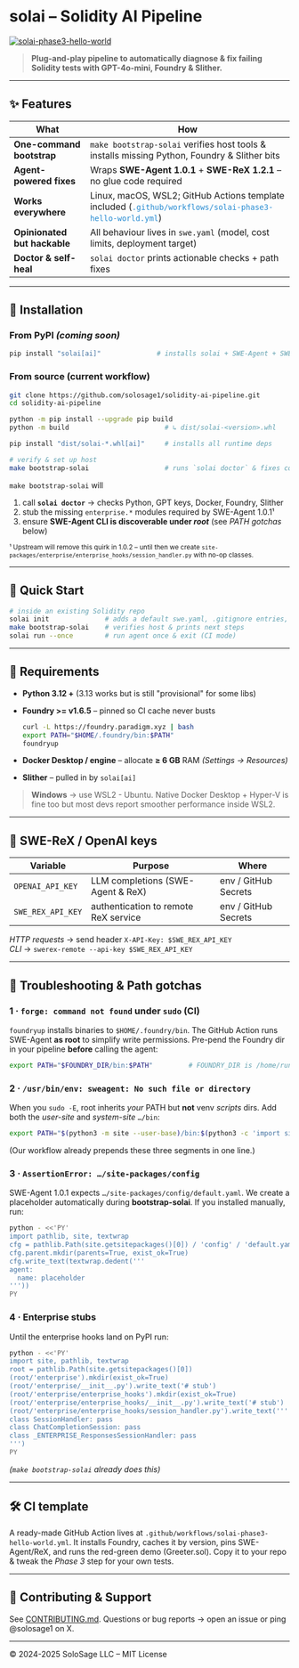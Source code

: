 # solai – Solidity AI Pipeline

[![solai-phase3-hello-world](https://github.com/rbgross/solidity-ai-pipeline/actions/workflows/solai.yml/badge.svg)](https://github.com/rbgross/solidity-ai-pipeline/actions/workflows/solai.yml)

> **Plug-and-play pipeline to automatically diagnose & fix failing Solidity tests with GPT-4o-mini, Foundry & Slither.**

---

## ✨ Features

| What | How |
|------|-----|
| **One-command bootstrap** | `make bootstrap-solai` verifies host tools & installs missing Python, Foundry & Slither bits |
| **Agent-powered fixes** | Wraps **SWE-Agent 1.0.1** + **SWE-ReX 1.2.1** – no glue code required |
| **Works everywhere** | Linux, macOS, WSL2; GitHub Actions template included (<span style="color:#268bd2">`.github/workflows/solai-phase3-hello-world.yml`</span>) |
| **Opinionated but hackable** | All behaviour lives in `swe.yaml` (model, cost limits, deployment target) |
| **Doctor & self-heal** | `solai doctor` prints actionable checks + path fixes |

---

## 🔧 Installation

### From PyPI *(coming soon)*

```bash
pip install "solai[ai]"              # installs solai + SWE-Agent + SWE-ReX + Slither
```

### From source (current workflow)

```bash
git clone https://github.com/solosage1/solidity-ai-pipeline.git
cd solidity-ai-pipeline

python -m pip install --upgrade pip build
python -m build                        # ↳ dist/solai-<version>.whl

pip install "dist/solai-*.whl[ai]"     # installs all runtime deps

# verify & set up host
make bootstrap-solai                   # runs `solai doctor` & fixes common issues
```

`make bootstrap-solai` will

1. call **`solai doctor`** → checks Python, GPT keys, Docker, Foundry, Slither
2. stub the missing `enterprise.*` modules required by SWE-Agent 1.0.1¹
3. ensure **SWE-Agent CLI is discoverable under *root*** (see *PATH gotchas* below)

<sub>¹ Upstream will remove this quirk in 1.0.2 – until then we create
`site-packages/enterprise/enterprise_hooks/session_handler.py` with no-op
classes.</sub>

---

## 🏃 Quick Start

```bash
# inside an existing Solidity repo
solai init              # adds a default swe.yaml, .gitignore entries, etc.
make bootstrap-solai    # verifies host & prints next steps
solai run --once        # run agent once & exit (CI mode)
```

---

## 📜 Requirements

* **Python 3.12 +** (3.13 works but is still "provisional" for some libs)
* **Foundry >= v1.6.5** – pinned so CI cache never busts

  ```bash
  curl -L https://foundry.paradigm.xyz | bash
  export PATH="$HOME/.foundry/bin:$PATH"
  foundryup
  ```

* **Docker Desktop / engine** – allocate **≥ 6 GB** RAM *(Settings → Resources)*
* **Slither** – pulled in by `solai[ai]`

> **Windows** → use WSL2 - Ubuntu. Native Docker Desktop + Hyper-V is fine too but
> most devs report smoother performance inside WSL2.

---

## 🔑 SWE-ReX / OpenAI keys

| Variable | Purpose | Where |
|----------|---------|-------|
| `OPENAI_API_KEY` | LLM completions (SWE-Agent & ReX) | env / GitHub Secrets |
| `SWE_REX_API_KEY` | authentication to remote ReX service | env / GitHub Secrets |

*HTTP requests* → send header `X-API-Key: $SWE_REX_API_KEY`  
*CLI* → `swerex-remote --api-key $SWE_REX_API_KEY`

---

## 🐞 Troubleshooting & Path gotchas

### 1 · `forge: command not found` under `sudo` (CI)

`foundryup` installs binaries to `$HOME/.foundry/bin`.  The GitHub Action runs
SWE-Agent **as root** to simplify write permissions.  Pre-pend the Foundry dir
in your pipeline **before** calling the agent:

```bash
export PATH="$FOUNDRY_DIR/bin:$PATH"         # FOUNDRY_DIR is /home/runner/.config/.foundry in our template
```

### 2 · `/usr/bin/env: sweagent: No such file or directory`

When you `sudo -E`, root inherits *your* PATH but **not** venv *scripts* dirs.
Add both the *user-site* and *system-site* `…/bin`:

```bash
export PATH="$(python3 -m site --user-base)/bin:$(python3 -c 'import site,sys;print(site.getsitepackages()[0]+"/bin")'):$PATH"
```

(Our workflow already prepends these three segments in one line.)

### 3 · `AssertionError: …/site-packages/config`

SWE-Agent 1.0.1 expects `…/site-packages/config/default.yaml`.  We create a
placeholder automatically during **bootstrap-solai**.  If you installed
manually, run:

```bash
python - <<'PY'
import pathlib, site, textwrap
cfg = pathlib.Path(site.getsitepackages()[0]) / 'config' / 'default.yaml'
cfg.parent.mkdir(parents=True, exist_ok=True)
cfg.write_text(textwrap.dedent('''
agent:
  name: placeholder
'''))
PY
```

### 4 · Enterprise stubs

Until the enterprise hooks land on PyPI run:

```bash
python - <<'PY'
import site, pathlib, textwrap
root = pathlib.Path(site.getsitepackages()[0])
(root/'enterprise').mkdir(exist_ok=True)
(root/'enterprise/__init__.py').write_text('# stub')
(root/'enterprise/enterprise_hooks').mkdir(exist_ok=True)
(root/'enterprise/enterprise_hooks/__init__.py').write_text('# stub')
(root/'enterprise/enterprise_hooks/session_handler.py').write_text('''
class SessionHandler: pass
class ChatCompletionSession: pass
class _ENTERPRISE_ResponsesSessionHandler: pass
''')
PY
```

*(`make bootstrap-solai` already does this)*

---

## 🛠  CI template

A ready-made GitHub Action lives at
`.github/workflows/solai-phase3-hello-world.yml`.
It installs Foundry, caches it by version, pins SWE-Agent/ReX, and runs the
red-green demo (Greeter.sol).  Copy it to your repo & tweak the *Phase 3* step
for your own tests.

---

## 🤝 Contributing & Support

See [CONTRIBUTING.md](CONTRIBUTING.md).  Questions or bug reports → open an
issue or ping @solosage1 on X.

---

© 2024-2025 SoloSage LLC – MIT License
